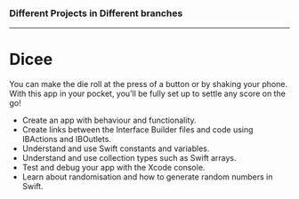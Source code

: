 ### Different Projects in Different branches

----
# Dicee

You can make the die roll at the press of a button or by shaking your phone. With this app in your pocket, you’ll be fully set up to settle any score on the go!


* Create an app with behaviour and functionality.
* Create links between the Interface Builder files and code using IBActions and IBOutlets.
* Understand and use Swift constants and variables.
* Understand and use collection types such as Swift arrays.
* Test and debug your app with the Xcode console.
* Learn about randomisation and how to generate random numbers in Swift.




